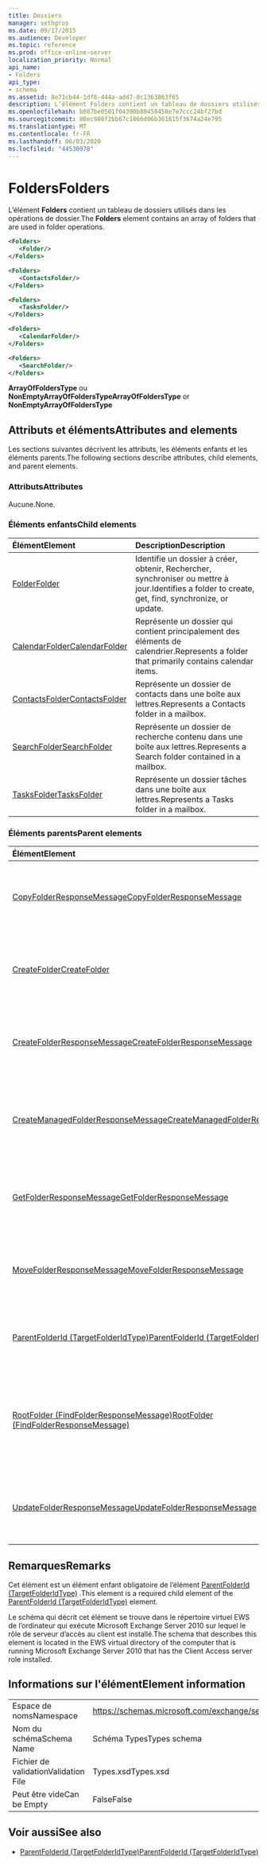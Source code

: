 ```yaml
---
title: Dossiers
manager: sethgros
ms.date: 09/17/2015
ms.audience: Developer
ms.topic: reference
ms.prod: office-online-server
localization_priority: Normal
api_name:
- Folders
api_type:
- schema
ms.assetid: 8e71cb44-1df6-444a-add7-0c1363863f65
description: L’élément Folders contient un tableau de dossiers utilisés dans les opérations de dossier.
ms.openlocfilehash: b087be0501f04390b80458458e7e7ccc24bf27bd
ms.sourcegitcommit: 88ec988f2bb67c1866d06b361615f3674a24e795
ms.translationtype: MT
ms.contentlocale: fr-FR
ms.lasthandoff: 06/03/2020
ms.locfileid: "44530978"
---
```

# <a name="folders"></a><span data-ttu-id="0aa5b-103">Folders</span><span class="sxs-lookup"><span data-stu-id="0aa5b-103">Folders</span></span>

<span data-ttu-id="0aa5b-104">L’élément **Folders** contient un tableau de dossiers utilisés dans les opérations de dossier.</span><span class="sxs-lookup"><span data-stu-id="0aa5b-104">The **Folders** element contains an array of folders that are used in folder operations.</span></span> 
  
```xml
<Folders>
   <Folder/>
</Folders>
```

```xml
<Folders>
   <ContactsFolder/> 
</Folders>
```

```xml
<Folders>
   <TasksFolder/>
</Folders>
```

```xml
<Folders>
   <CalendarFolder/>
</Folders>
```

```xml
<Folders>
   <SearchFolder/> 
</Folders>
```

<span data-ttu-id="0aa5b-105">**ArrayOfFoldersType** ou **NonEmptyArrayOfFoldersType**</span><span class="sxs-lookup"><span data-stu-id="0aa5b-105">**ArrayOfFoldersType** or **NonEmptyArrayOfFoldersType**</span></span>

## <a name="attributes-and-elements"></a><span data-ttu-id="0aa5b-106">Attributs et éléments</span><span class="sxs-lookup"><span data-stu-id="0aa5b-106">Attributes and elements</span></span>

<span data-ttu-id="0aa5b-107">Les sections suivantes décrivent les attributs, les éléments enfants et les éléments parents.</span><span class="sxs-lookup"><span data-stu-id="0aa5b-107">The following sections describe attributes, child elements, and parent elements.</span></span>
  
### <a name="attributes"></a><span data-ttu-id="0aa5b-108">Attributs</span><span class="sxs-lookup"><span data-stu-id="0aa5b-108">Attributes</span></span>

<span data-ttu-id="0aa5b-109">Aucune.</span><span class="sxs-lookup"><span data-stu-id="0aa5b-109">None.</span></span>
  
### <a name="child-elements"></a><span data-ttu-id="0aa5b-110">Éléments enfants</span><span class="sxs-lookup"><span data-stu-id="0aa5b-110">Child elements</span></span>

|<span data-ttu-id="0aa5b-111">**Élément**</span><span class="sxs-lookup"><span data-stu-id="0aa5b-111">**Element**</span></span>|<span data-ttu-id="0aa5b-112">**Description**</span><span class="sxs-lookup"><span data-stu-id="0aa5b-112">**Description**</span></span>|
|:-----|:-----|
|[<span data-ttu-id="0aa5b-113">Folder</span><span class="sxs-lookup"><span data-stu-id="0aa5b-113">Folder</span></span>](folder.md) <br/> |<span data-ttu-id="0aa5b-114">Identifie un dossier à créer, obtenir, Rechercher, synchroniser ou mettre à jour.</span><span class="sxs-lookup"><span data-stu-id="0aa5b-114">Identifies a folder to create, get, find, synchronize, or update.</span></span>  <br/> |
|[<span data-ttu-id="0aa5b-115">CalendarFolder</span><span class="sxs-lookup"><span data-stu-id="0aa5b-115">CalendarFolder</span></span>](calendarfolder.md) <br/> |<span data-ttu-id="0aa5b-116">Représente un dossier qui contient principalement des éléments de calendrier.</span><span class="sxs-lookup"><span data-stu-id="0aa5b-116">Represents a folder that primarily contains calendar items.</span></span>  <br/> |
|[<span data-ttu-id="0aa5b-117">ContactsFolder</span><span class="sxs-lookup"><span data-stu-id="0aa5b-117">ContactsFolder</span></span>](contactsfolder.md) <br/> |<span data-ttu-id="0aa5b-118">Représente un dossier de contacts dans une boîte aux lettres.</span><span class="sxs-lookup"><span data-stu-id="0aa5b-118">Represents a Contacts folder in a mailbox.</span></span>  <br/> |
|[<span data-ttu-id="0aa5b-119">SearchFolder</span><span class="sxs-lookup"><span data-stu-id="0aa5b-119">SearchFolder</span></span>](searchfolder.md) <br/> |<span data-ttu-id="0aa5b-120">Représente un dossier de recherche contenu dans une boîte aux lettres.</span><span class="sxs-lookup"><span data-stu-id="0aa5b-120">Represents a Search folder contained in a mailbox.</span></span>  <br/> |
|[<span data-ttu-id="0aa5b-121">TasksFolder</span><span class="sxs-lookup"><span data-stu-id="0aa5b-121">TasksFolder</span></span>](tasksfolder.md) <br/> |<span data-ttu-id="0aa5b-122">Représente un dossier tâches dans une boîte aux lettres.</span><span class="sxs-lookup"><span data-stu-id="0aa5b-122">Represents a Tasks folder in a mailbox.</span></span>  <br/> |
   
### <a name="parent-elements"></a><span data-ttu-id="0aa5b-123">Éléments parents</span><span class="sxs-lookup"><span data-stu-id="0aa5b-123">Parent elements</span></span>

|<span data-ttu-id="0aa5b-124">**Élément**</span><span class="sxs-lookup"><span data-stu-id="0aa5b-124">**Element**</span></span>|<span data-ttu-id="0aa5b-125">**Description**</span><span class="sxs-lookup"><span data-stu-id="0aa5b-125">**Description**</span></span>|
|:-----|:-----|
|[<span data-ttu-id="0aa5b-126">CopyFolderResponseMessage</span><span class="sxs-lookup"><span data-stu-id="0aa5b-126">CopyFolderResponseMessage</span></span>](copyfolderresponsemessage.md) <br/> |<span data-ttu-id="0aa5b-127">Contient l’État et le résultat d’une seule demande d' [opération CopyFolder](copyfolder-operation.md) .</span><span class="sxs-lookup"><span data-stu-id="0aa5b-127">Contains the status and result of a single [CopyFolder operation](copyfolder-operation.md) request.</span></span>  <br/> |
|[<span data-ttu-id="0aa5b-128">CreateFolder</span><span class="sxs-lookup"><span data-stu-id="0aa5b-128">CreateFolder</span></span>](createfolder.md) <br/> |<span data-ttu-id="0aa5b-129">Définit une demande de création d’un dossier dans la Banque d’Exchange.</span><span class="sxs-lookup"><span data-stu-id="0aa5b-129">Defines a request to create a folder in the Exchange store.</span></span>  <br/> |
|[<span data-ttu-id="0aa5b-130">CreateFolderResponseMessage</span><span class="sxs-lookup"><span data-stu-id="0aa5b-130">CreateFolderResponseMessage</span></span>](createfolderresponsemessage.md) <br/> |<span data-ttu-id="0aa5b-131">Contient l’État et le résultat d’une seule demande d' [opération CreateFolder](createfolder-operation.md) .</span><span class="sxs-lookup"><span data-stu-id="0aa5b-131">Contains the status and result of a single [CreateFolder operation](createfolder-operation.md) request.</span></span>  <br/> |
|[<span data-ttu-id="0aa5b-132">CreateManagedFolderResponseMessage</span><span class="sxs-lookup"><span data-stu-id="0aa5b-132">CreateManagedFolderResponseMessage</span></span>](createmanagedfolderresponsemessage.md) <br/> |<span data-ttu-id="0aa5b-133">Contient l’État et le résultat d’une seule demande d' [opération CreateManagedFolder](createmanagedfolder-operation.md) .</span><span class="sxs-lookup"><span data-stu-id="0aa5b-133">Contains the status and result of a single [CreateManagedFolder operation](createmanagedfolder-operation.md) request.</span></span>  <br/> |
|[<span data-ttu-id="0aa5b-134">GetFolderResponseMessage</span><span class="sxs-lookup"><span data-stu-id="0aa5b-134">GetFolderResponseMessage</span></span>](getfolderresponsemessage.md) <br/> |<span data-ttu-id="0aa5b-135">Contient l’État et le résultat d’une demande d' [opération GetFolder](getfolder-operation.md) .</span><span class="sxs-lookup"><span data-stu-id="0aa5b-135">Contains the status and result of a [GetFolder operation](getfolder-operation.md) request.</span></span>  <br/> |
|[<span data-ttu-id="0aa5b-136">MoveFolderResponseMessage</span><span class="sxs-lookup"><span data-stu-id="0aa5b-136">MoveFolderResponseMessage</span></span>](movefolderresponsemessage.md) <br/> |<span data-ttu-id="0aa5b-137">Contient l’État et le résultat d’une demande d' [opération MoveFolder](movefolder-operation.md) .</span><span class="sxs-lookup"><span data-stu-id="0aa5b-137">Contains the status and result of a [MoveFolder operation](movefolder-operation.md) request.</span></span>  <br/> |
|[<span data-ttu-id="0aa5b-138">ParentFolderId (TargetFolderIdType)</span><span class="sxs-lookup"><span data-stu-id="0aa5b-138">ParentFolderId (TargetFolderIdType)</span></span>](parentfolderid-targetfolderidtype.md) <br/> |<span data-ttu-id="0aa5b-139">Identifie le dossier dans lequel un nouveau dossier est créé.</span><span class="sxs-lookup"><span data-stu-id="0aa5b-139">Identifies the folder where a new folder is created.</span></span>  <br/> |
|[<span data-ttu-id="0aa5b-140">RootFolder (FindFolderResponseMessage)</span><span class="sxs-lookup"><span data-stu-id="0aa5b-140">RootFolder (FindFolderResponseMessage)</span></span>](rootfolder-findfolderresponsemessage.md) <br/> |<span data-ttu-id="0aa5b-141">Contient les résultats de la recherche dans un dossier racine unique pendant une [opération FindFolder](findfolder-operation.md).</span><span class="sxs-lookup"><span data-stu-id="0aa5b-141">Contains the results from searching a single root folder during a [FindFolder operation](findfolder-operation.md).</span></span>  <br/> |
|[<span data-ttu-id="0aa5b-142">UpdateFolderResponseMessage</span><span class="sxs-lookup"><span data-stu-id="0aa5b-142">UpdateFolderResponseMessage</span></span>](updatefolderresponsemessage.md) <br/> |<span data-ttu-id="0aa5b-143">Contient l’État et le résultat d’une seule demande d' [opération UpdateFolder](updatefolder-operation.md) .</span><span class="sxs-lookup"><span data-stu-id="0aa5b-143">Contains the status and result of a single [UpdateFolder operation](updatefolder-operation.md) request.</span></span>  <br/> |
   
## <a name="remarks"></a><span data-ttu-id="0aa5b-144">Remarques</span><span class="sxs-lookup"><span data-stu-id="0aa5b-144">Remarks</span></span>

<span data-ttu-id="0aa5b-145">Cet élément est un élément enfant obligatoire de l’élément [ParentFolderId (TargetFolderIdType)](parentfolderid-targetfolderidtype.md) .</span><span class="sxs-lookup"><span data-stu-id="0aa5b-145">This element is a required child element of the [ParentFolderId (TargetFolderIdType)](parentfolderid-targetfolderidtype.md) element.</span></span> 
  
<span data-ttu-id="0aa5b-146">Le schéma qui décrit cet élément se trouve dans le répertoire virtuel EWS de l’ordinateur qui exécute Microsoft Exchange Server 2010 sur lequel le rôle de serveur d’accès au client est installé.</span><span class="sxs-lookup"><span data-stu-id="0aa5b-146">The schema that describes this element is located in the EWS virtual directory of the computer that is running Microsoft Exchange Server 2010 that has the Client Access server role installed.</span></span>
  
## <a name="element-information"></a><span data-ttu-id="0aa5b-147">Informations sur l'élément</span><span class="sxs-lookup"><span data-stu-id="0aa5b-147">Element information</span></span>

|||
|:-----|:-----|
|<span data-ttu-id="0aa5b-148">Espace de noms</span><span class="sxs-lookup"><span data-stu-id="0aa5b-148">Namespace</span></span>  <br/> |https://schemas.microsoft.com/exchange/services/2006/types  <br/> |
|<span data-ttu-id="0aa5b-149">Nom du schéma</span><span class="sxs-lookup"><span data-stu-id="0aa5b-149">Schema Name</span></span>  <br/> |<span data-ttu-id="0aa5b-150">Schéma Types</span><span class="sxs-lookup"><span data-stu-id="0aa5b-150">Types schema</span></span>  <br/> |
|<span data-ttu-id="0aa5b-151">Fichier de validation</span><span class="sxs-lookup"><span data-stu-id="0aa5b-151">Validation File</span></span>  <br/> |<span data-ttu-id="0aa5b-152">Types.xsd</span><span class="sxs-lookup"><span data-stu-id="0aa5b-152">Types.xsd</span></span>  <br/> |
|<span data-ttu-id="0aa5b-153">Peut être vide</span><span class="sxs-lookup"><span data-stu-id="0aa5b-153">Can be Empty</span></span>  <br/> |<span data-ttu-id="0aa5b-154">False</span><span class="sxs-lookup"><span data-stu-id="0aa5b-154">False</span></span>  <br/> |
   
## <a name="see-also"></a><span data-ttu-id="0aa5b-155">Voir aussi</span><span class="sxs-lookup"><span data-stu-id="0aa5b-155">See also</span></span>

- [<span data-ttu-id="0aa5b-156">ParentFolderId (TargetFolderIdType)</span><span class="sxs-lookup"><span data-stu-id="0aa5b-156">ParentFolderId (TargetFolderIdType)</span></span>](parentfolderid-targetfolderidtype.md)

